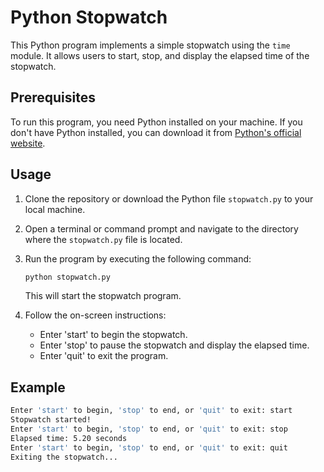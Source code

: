 # Python Stopwatch

This Python program implements a simple stopwatch using the `time` module. It allows users to start, stop, and display the elapsed time of the stopwatch.

## Prerequisites

To run this program, you need Python installed on your machine. If you don't have Python installed, you can download it from [Python's official website](https://www.python.org/downloads/).

## Usage

1. Clone the repository or download the Python file `stopwatch.py` to your local machine.

2. Open a terminal or command prompt and navigate to the directory where the `stopwatch.py` file is located.

3. Run the program by executing the following command:
    ```bash
    python stopwatch.py
    ```
   This will start the stopwatch program.

4. Follow the on-screen instructions:
    - Enter 'start' to begin the stopwatch.
    - Enter 'stop' to pause the stopwatch and display the elapsed time.
    - Enter 'quit' to exit the program.

## Example

```bash
Enter 'start' to begin, 'stop' to end, or 'quit' to exit: start
Stopwatch started!
Enter 'start' to begin, 'stop' to end, or 'quit' to exit: stop
Elapsed time: 5.20 seconds
Enter 'start' to begin, 'stop' to end, or 'quit' to exit: quit
Exiting the stopwatch...
